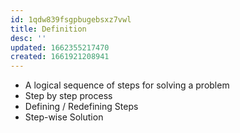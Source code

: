 ```yaml
---
id: 1qdw839fsgpbugebsxz7vwl
title: Definition
desc: ''
updated: 1662355217470
created: 1661921208941
---
```


- A logical sequence of steps for solving a problem
- Step by step process
- Defining / Redefining Steps
- Step-wise Solution
